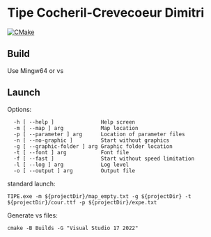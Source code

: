 # Tipe Cocheril-Crevecoeur Dimitri
[![CMake](https://github.com/Audic212/TIPE/actions/workflows/cmake.yml/badge.svg)](https://github.com/Audic212/TIPE/actions/workflows/cmake.yml)
## Build
Use Mingw64 or vs

## Launch
Options:
```
  -h [ --help ]               Help screen
  -m [ --map ] arg            Map location
  -p [ --parameter ] arg      Location of parameter files
  -n [ --no-graphic ]         Start without graphics
  -g [ --graphic-folder ] arg Graphic folder location
  -t [ --font ] arg           Font file
  -f [ --fast ]               Start without speed limitation
  -l [ --log ] arg            Log level
  -o [ --output ] arg         Output file
```
standard launch:
```
TIPE.exe -m ${projectDir}/map_empty.txt -g ${projectDir} -t ${projectDir}/cour.ttf -p ${projectDir}/expe.txt
```
Generate vs files:
```
cmake -B Builds -G "Visual Studio 17 2022" 
```
